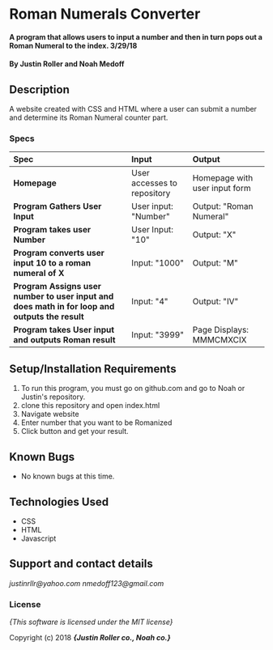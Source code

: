# Roman Numerals Converter

#### A program that allows users to input a number and then in turn pops out a Roman Numeral to the index. 3/29/18

#### By **Justin Roller and Noah Medoff**

## Description

A website created with CSS and HTML where a user can submit a number and determine its Roman Numeral counter part.


### Specs
| Spec | Input | Output |
| :-------------     | :------------- | :------------- |
| **Homepage** | User accesses to repository | Homepage with user input form |
| **Program Gathers User Input** | User input: "Number" | Output: "Roman Numeral" |
| **Program takes user Number**| User Input: "10" | Output: "X" |
| **Program converts user input 10 to a roman numeral of X**| Input: "1000" | Output: "M" |
| **Program Assigns user number to user input and does math in for loop and outputs the result** | Input: "4" | Output: "IV" |
| **Program takes User input and outputs Roman result**| Input: "3999" | Page Displays: MMMCMXCIX |

## Setup/Installation Requirements

1. To run this program, you must go on github.com and go to Noah or Justin's repository.
2. clone this repository and open index.html
3. Navigate website
4. Enter number that you want to be Romanized
5. Click button and get your result.

## Known Bugs
* No known bugs at this time.

## Technologies Used
* CSS
* HTML
* Javascript

## Support and contact details

_justinrllr@yahoo.com_
_nmedoff123@gmail.com_

### License

*{This software is licensed under the MIT license}*

Copyright (c) 2018 **_{Justin Roller co., Noah co.}_**
